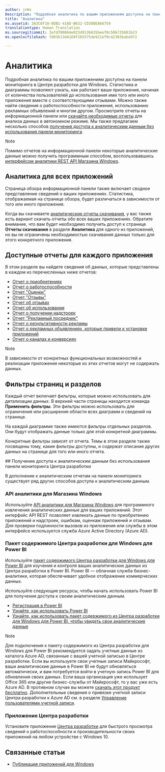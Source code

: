 ```yaml
---
author: jnHs
Description: "Подробная аналитика по вашим приложениям доступна на панели мониторинга в Центре разработки для Windows."
title: "Аналитика"
ms.assetid: 3A3C6F10-0DB1-416D-B632-CD388EA66759
translationtype: Human Translation
ms.sourcegitcommit: 3afdf00864e023d913b635beef0c506735881b23
ms.openlocfilehash: fd03b13d4169f265575de921ef9c42303babe972

---
```


# Аналитика

Подробная аналитика по вашим приложениям доступна на панели мониторинга в Центре разработки для Windows. Статистика и диаграммы позволяют узнать, как работают ваши приложения, начиная от количества пользователей до использования ими того или иного приложения вместе с соответствующими отзывами. Можно также найти сведения о работоспособности приложения, использованию рекламных объявлений и многом другом. Просмотрите отчеты на информационной панели или [скачайте необходимые отчеты](download-analytic-reports.md) для анализа данных в автономном режиме. Мы также предлагаем несколько способов [получения доступа к аналитическим данным без использования панели мониторинга](#no-dashboard).

> [!NOTE]
> Помимо отчетов на информационной панели некоторые аналитические данные можно получить программным способом, воспользовавшись [интерфейсом аналитики REST API Магазина Windows](../monetize/access-analytics-data-using-windows-store-services.md).

## Аналитика для всех приложений

Страница обзора информационной панели также включает сводное представление сведений о ваших приложениях. Статистика, отображаемая на странице обзора, будет различаться в зависимости от того или иного приложения.

Когда вы скачиваете [аналитические отчеты скачивания](download-analytic-reports.md), у вас также есть вариант скачать отчеты обо всех ваших приложениях. Обратите внимание, что вам будет необходимо получить доступ к странице **Отчеты скачивания** в разделе **Аналитика** для одного из приложений, но вы не ограничены необходимостью скачивания данных только для этого конкретного приложения.

## Доступные отчеты для каждого приложения

В этом разделе вы найдете сведения об данных, которые представлены в каждом из перечисленных ниже отчетов:

-   [Отчет о приобретениях](acquisitions-report.md)
-   [Отчет о работоспособности](health-report.md)
-   [Отчет "Оценки"](ratings-report.md)
-   [Отчет "Отзывы"](reviews-report.md)
-   [Отчет об отзывах](feedback-report.md)
-   [Отчет об использовании](usage-report.md)
-   [Отчет о получении надстроек](add-on-acquisitions-report.md)
-   [Отчет "Рекламный посредник"](ad-mediation-report.md)
-   [Отчет о результативности рекламы](advertising-performance-report.md)
-   [Отчет о рекламных объявлениях, которые привели к установке приложений](app-install-ads-reports.md)
-   [Отчет о каналах и конверсиях](channels-and-conversions-report.md)

> [!NOTE]
> В зависимости от конкретных функциональных возможностей и реализации приложения некоторые из этих отчетов могут не содержать данных.

## Фильтры страниц и разделов

Каждый отчет включает фильтры, которые можно использовать для детализации данных. В верхней части страницы находится команда **Применить фильтры**. Эти фильтры можно использовать для ограничения или расширения области всех диаграмм и сведений на странице.

На каждой диаграмме также имеются фильтры отдельных разделов. Они будут отображать данные только для этой конкретной диаграммы.

Конкретные фильтры зависят от отчета. Темы в этом разделе также посвящены тому, какие фильтры доступны, и содержат описание других данных на странице для того или иного отчета.

<span id="no-dashboard"/>
## Получение доступа к аналитическим данным без использования панели мониторинга Центра разработки

В дополнение к аналитическим отчетам на панели мониторинга существует ряд других способов доступа к аналитическим данным.

### API аналитики для Магазина Windows

Используйте [API аналитики для Магазина Windows](../monetize/access-analytics-data-using-windows-store-services.md) для программного извлечения аналитических данные для ваших приложений. Этот интерфейс API REST позволяет извлекать данные по приобретению приложений и надстроек, ошибкам, оценкам приложений и отзывам. Для проверки подлинности вызовов из приложения или службы в этом интерфейсе используется служба Azure Active Directory (Azure AD).

### Пакет содержимого Центра разработки для Windows для Power BI

Используйте [пакет содержимого Центра разработки для Windows для Power BI](https://powerbi.microsoft.com/documentation/powerbi-content-pack-windows-dev-center/) для изучения и контроля ваших аналитических данных из Центра разработки в Power BI. Power BI — облачная служба бизнес-аналитики, которая обеспечивает удобное отображение коммерческих данных.

Используйте следующие ресурсы, чтобы начать использовать Power BI для получения доступа к своим аналитическим данным.

* [Регистрация в Power BI](https://powerbi.microsoft.com/documentation/powerbi-service-self-service-signup-for-power-bi/)
* [Узнайте, как использовать Power BI](https://powerbi.microsoft.com/guided-learning/)
* [Узнайте, как использовать пакет содержимого из Центра разработки для Windows для Power BI, чтобы увидеть свои аналитические данные](https://powerbi.microsoft.com/documentation/powerbi-content-pack-windows-dev-center/)

> [!NOTE]
> Для подключения к пакету содержимого из Центра разработки для Windows для Power BI рекомендуется задать учетные данные из каталога Azure AD, связанные с вашей учетной записью в Центре разработки. Если вы используете свои учетные записи Майкрософт, ваши аналитические данные в Power BI не будут обновляться автоматически, и вам потребуется войти в учетную запись Power BI для обновления своих данных. Если ваша организация уже использует Office 365 или другие бизнес-службы от Майкрософт, то у вас уже есть Azure AD. В противном случае вы можете [скачать этот продукт бесплатно](http://go.microsoft.com/fwlink/p/?LinkId=703757). Дополнительные сведения о привязке учетной записи Центра разработки к Azure AD см. в разделе [Управление пользователями учетной записи](manage-account-users.md).

### Приложение Центра разработки

Установите приложение [Центра разработки](https://www.microsoft.com/store/apps/dev-center/9nblggh4r5ws) для быстрого просмотра сведений о работоспособности и производительности своих приложений на любом устройстве с Windows 10. 

## Связанные статьи
- [Публикация приложений для Windows](index.md)



<!--HONumber=Aug16_HO3-->


